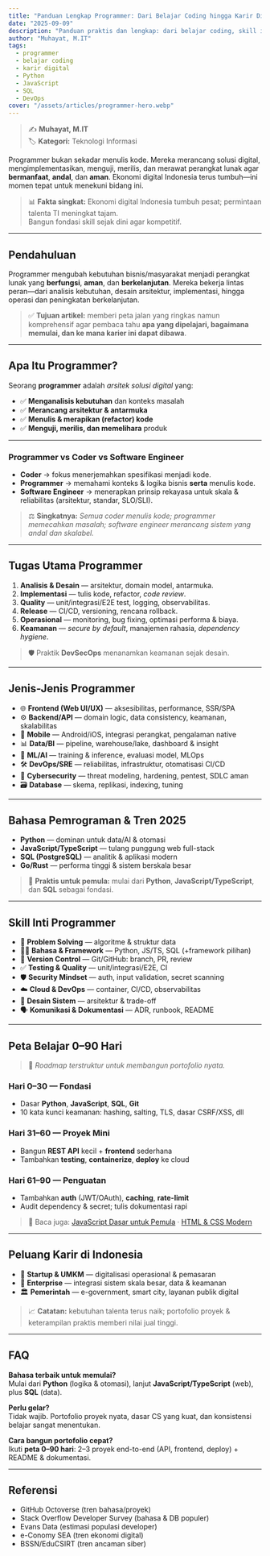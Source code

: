 ```yaml
---
title: "Panduan Lengkap Programmer: Dari Belajar Coding hingga Karir Digital Masa Depan"
date: "2025-09-09"
description: "Panduan praktis dan lengkap: dari belajar coding, skill inti, peta belajar 0–90 hari, hingga peluang karir digital di Indonesia."
author: "Muhayat, M.IT"
tags:
  - programmer
  - belajar coding
  - karir digital
  - Python
  - JavaScript
  - SQL
  - DevOps
cover: "/assets/articles/programmer-hero.webp"
---
```


> ✍️ **Muhayat, M.IT**  
> 🏷️ **Kategori:** Teknologi Informasi  


Programmer bukan sekadar menulis kode. Mereka merancang solusi digital, mengimplementasikan, menguji, merilis, dan merawat perangkat lunak agar **bermanfaat**, **andal**, dan **aman**. Ekonomi digital Indonesia terus tumbuh—ini momen tepat untuk menekuni bidang ini.

> 📊 **Fakta singkat:** Ekonomi digital Indonesia tumbuh pesat; permintaan talenta TI meningkat tajam.  
> Bangun fondasi skill sejak dini agar kompetitif.  

---

## Pendahuluan

Programmer mengubah kebutuhan bisnis/masyarakat menjadi perangkat lunak yang **berfungsi**, **aman**, dan **berkelanjutan**. Mereka bekerja lintas peran—dari analisis kebutuhan, desain arsitektur, implementasi, hingga operasi dan peningkatan berkelanjutan.

> ✅ **Tujuan artikel:** memberi peta jalan yang ringkas namun komprehensif agar pembaca tahu **apa yang dipelajari, bagaimana memulai, dan ke mana karier ini dapat dibawa**.  

---

## Apa Itu Programmer?

Seorang **programmer** adalah *arsitek solusi digital* yang:  

- ✅ **Menganalisis kebutuhan** dan konteks masalah  
- ✅ **Merancang arsitektur & antarmuka**  
- ✅ **Menulis & merapikan (refactor) kode**  
- ✅ **Menguji, merilis, dan memelihara** produk  

---

### Programmer vs Coder vs Software Engineer

- **Coder** → fokus menerjemahkan spesifikasi menjadi kode.  
- **Programmer** → memahami konteks & logika bisnis **serta** menulis kode.  
- **Software Engineer** → menerapkan prinsip rekayasa untuk skala & reliabilitas (arsitektur, standar, SLO/SLI).  

> ⚖️ **Singkatnya:** *Semua coder menulis kode; programmer memecahkan masalah; software engineer merancang sistem yang andal dan skalabel.*  

---

## Tugas Utama Programmer

1. **Analisis & Desain** — arsitektur, domain model, antarmuka.  
2. **Implementasi** — tulis kode, refactor, *code review*.  
3. **Quality** — unit/integrasi/E2E test, logging, observabilitas.  
4. **Release** — CI/CD, versioning, rencana rollback.  
5. **Operasional** — monitoring, bug fixing, optimasi performa & biaya.  
6. **Keamanan** — *secure by default*, manajemen rahasia, *dependency hygiene*.  

> 🛡️ Praktik **DevSecOps** menanamkan keamanan sejak desain.  

---

## Jenis-Jenis Programmer

- 🌐 **Frontend (Web UI/UX)** — aksesibilitas, performance, SSR/SPA  
- ⚙️ **Backend/API** — domain logic, data consistency, keamanan, skalabilitas  
- 📱 **Mobile** — Android/iOS, integrasi perangkat, pengalaman native  
- 📊 **Data/BI** — pipeline, warehouse/lake, dashboard & insight  
- 🧠 **ML/AI** — training & inference, evaluasi model, MLOps  
- 🛠️ **DevOps/SRE** — reliabilitas, infrastruktur, otomatisasi CI/CD  
- 🔐 **Cybersecurity** — threat modeling, hardening, pentest, SDLC aman  
- 🗃️ **Database** — skema, replikasi, indexing, tuning  

---

## Bahasa Pemrograman & Tren 2025

- **Python** — dominan untuk data/AI & otomasi  
- **JavaScript/TypeScript** — tulang punggung web full-stack  
- **SQL (PostgreSQL)** — analitik & aplikasi modern  
- **Go/Rust** — performa tinggi & sistem berskala besar  

> 🎯 **Praktis untuk pemula:** mulai dari **Python**, **JavaScript/TypeScript**, dan **SQL** sebagai fondasi.  

---

## Skill Inti Programmer

- 🧩 **Problem Solving** — algoritme & struktur data  
- 👨‍💻 **Bahasa & Framework** — Python, JS/TS, SQL (+framework pilihan)  
- 🧬 **Version Control** — Git/GitHub: branch, PR, review  
- ✅ **Testing & Quality** — unit/integrasi/E2E, CI  
- 🛡️ **Security Mindset** — auth, input validation, secret scanning  
- ☁️ **Cloud & DevOps** — container, CI/CD, observabilitas  
- 🧱 **Desain Sistem** — arsitektur & trade-off  
- 🗣️ **Komunikasi & Dokumentasi** — ADR, runbook, README  

---

## Peta Belajar 0–90 Hari

> 🎯 *Roadmap terstruktur untuk membangun portofolio nyata.*  

### Hari 0–30 — Fondasi
- Dasar **Python**, **JavaScript**, **SQL**, **Git**  
- 10 kata kunci keamanan: hashing, salting, TLS, dasar CSRF/XSS, dll  

### Hari 31–60 — Proyek Mini
- Bangun **REST API** kecil + **frontend** sederhana  
- Tambahkan **testing**, **containerize**, **deploy** ke cloud  

### Hari 61–90 — Penguatan
- Tambahkan **auth** (JWT/OAuth), **caching**, **rate-limit**  
- Audit dependency & secret; tulis dokumentasi rapi  

> 🔗 Baca juga: [JavaScript Dasar untuk Pemula](/articles/js-dasar) · [HTML & CSS Modern](/articles/html-css-modern)  

---

## Peluang Karir di Indonesia

- 🚀 **Startup & UMKM** — digitalisasi operasional & pemasaran  
- 🏢 **Enterprise** — integrasi sistem skala besar, data & keamanan  
- 🏛️ **Pemerintah** — e-government, smart city, layanan publik digital  

> 📈 **Catatan:** kebutuhan talenta terus naik; portofolio proyek & keterampilan praktis memberi nilai jual tinggi.  

---

## FAQ

**Bahasa terbaik untuk memulai?**  
Mulai dari **Python** (logika & otomasi), lanjut **JavaScript/TypeScript** (web), plus **SQL** (data).  

**Perlu gelar?**  
Tidak wajib. Portofolio proyek nyata, dasar CS yang kuat, dan konsistensi belajar sangat menentukan.  

**Cara bangun portofolio cepat?**  
Ikuti **peta 0–90 hari**: 2–3 proyek end-to-end (API, frontend, deploy) + README & dokumentasi.  

---

## Referensi

- GitHub Octoverse (tren bahasa/proyek)  
- Stack Overflow Developer Survey (bahasa & DB populer)  
- Evans Data (estimasi populasi developer)  
- e-Conomy SEA (tren ekonomi digital)  
- BSSN/EduCSIRT (tren ancaman siber)  
